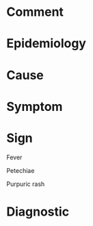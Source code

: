 # Comment

# Epidemiology

# Cause

# Symptom

# Sign

Fever

Petechiae

Purpuric rash

# Diagnostic
